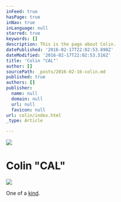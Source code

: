 ```yaml
---
inFeed: true
hasPage: true
inNav: true
inLanguage: null
starred: true
keywords: []
description: This is the page about Colin.
datePublished: '2016-02-17T22:02:53.898Z'
dateModified: '2016-02-17T22:02:53.516Z'
title: 'Colin "CAL"'
author: []
sourcePath: _posts/2016-02-16-colin.md
published: true
authors: []
publisher:
  name: null
  domain: null
  url: null
  favicon: null
url: colin/index.html
_type: Article

---
```

![](https://the-grid-user-content.s3-us-west-2.amazonaws.com/b793dc15-ca69-4a93-bc83-4997025e0c79.jpg)

# Colin "CAL"
![](https://s3-us-west-2.amazonaws.com/the-grid-img/p/e0da7f800826f8c32a7809913c92079c1b27497e.jpg)

One of a [kind][0].

[0]: null